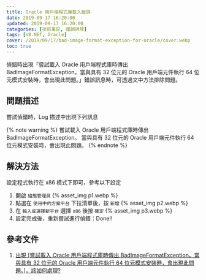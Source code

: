 ```yaml
---
title: Oracle 用戶端程式庫載入錯誤
date: 2019-09-17 16:20:00
updated: 2019-09-17 16:20:00
categories: [技術筆記, 錯誤排除]
tags: [VB.NET, Oracle]
cover: /2019/09/17/bad-image-format-exception-for-oracle/cover.webp
toc: true
---
```


偵錯時出現「嘗試載入 Oracle 用戶端程式庫時傳出 BadImageFormatException。當與具有 32 位元的 Oracle 用戶端元件執行 64 位元模式安裝時，會出現此問題。」錯誤訊息時，可透過文中方法排除問題。

<!-- more -->

## 問題描述

嘗試偵錯時，Log 描述中出現下列訊息

{% note warning %}
嘗試載入 Oracle 用戶端程式庫時傳出 BadImageFormatException。
當與具有 32 位元的 Oracle 用戶端元件執行 64 位元模式安裝時，會出現此問題。
{% endnote %}

## 解決方法

設定程式執行在 x86 模式下即可，參考以下設定

1. 開啟 `組態管理員`
   {% asset_img p1.webp %}
2. 點選在 `使用中的方案平台` 下拉清單後，按 `新增` 
   {% asset_img p2.webp %}
3. 在 `輸入或選擇新平台` 選擇 `x86` 後按 `確定` 
   {% asset_img p3.webp %}
4. 設定完成後，重新嘗試進行偵錯：Done!!

## 參考文件

1. [出現 [嘗試載入 Oracle 用戶端程式庫時傳出 BadImageFormatException。當與具有 32 位元的 Oracle 用戶端元件執行 64 位元模式安裝時，會出現此問題。]，該如何處理?](https://dotblogs.com.tw/chou/archive/2011/10/11/41156.aspx)